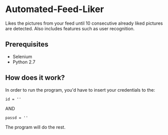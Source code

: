 # Automated-Feed-Liker
Likes the pictures from your feed until 10 consecutive already liked pictures are detected. Also includes features such as user recognition.

## Prerequisites
* Selenium
* Python 2.7

## How does it work?
In order to run the program, you'd have to insert your credentials to the:
```
id = ''
```
AND 
````
passd = ''
````
The program will do the rest.
